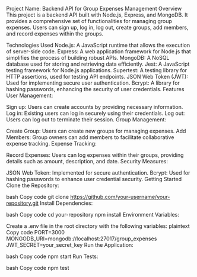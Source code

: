 Project Name: Backend API for Group Expenses Management
Overview
This project is a backend API built with Node.js, Express, and MongoDB. It provides a comprehensive set of functionalities for managing group expenses. Users can sign up, log in, log out, create groups, add members, and record expenses within the groups.

Technologies Used
Node.js: A JavaScript runtime that allows the execution of server-side code.
Express: A web application framework for Node.js that simplifies the process of building robust APIs.
MongoDB: A NoSQL database used for storing and retrieving data efficiently.
Jest: A JavaScript testing framework for Node.js applications.
Supertest: A testing library for HTTP assertions, used for testing API endpoints.
JSON Web Token (JWT): Used for implementing secure user authentication.
Bcrypt: A library for hashing passwords, enhancing the security of user credentials.
Features
User Management:

Sign up: Users can create accounts by providing necessary information.
Log in: Existing users can log in securely using their credentials.
Log out: Users can log out to terminate their session.
Group Management:

Create Group: Users can create new groups for managing expenses.
Add Members: Group owners can add members to facilitate collaborative expense tracking.
Expense Tracking:

Record Expenses: Users can log expenses within their groups, providing details such as amount, description, and date.
Security Measures:

JSON Web Token: Implemented for secure authentication.
Bcrypt: Used for hashing passwords to enhance user credential security.
Getting Started
Clone the Repository:

bash
Copy code
git clone https://github.com/your-username/your-repository.git
Install Dependencies:

bash
Copy code
cd your-repository
npm install
Environment Variables:

Create a .env file in the root directory with the following variables:
plaintext
Copy code
PORT=3000
MONGODB_URI=mongodb://localhost:27017/group_expenses
JWT_SECRET=your_secret_key
Run the Application:

bash
Copy code
npm start
Run Tests:

bash
Copy code
npm test
